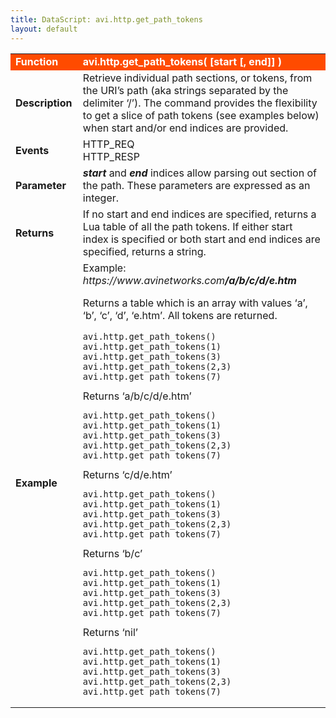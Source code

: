 ```yaml
---
title: DataScript: avi.http.get_path_tokens
layout: default
---
```

<table class="table table-hover"> 
 <tbody> 
  <tr bgcolor="ff4b00"> 
   <td width="100"><span style="color: white; font-size: medium;"><strong>Function</strong></span></td> 
   <td width="600"><span style="color: white;"><b>avi.http.get_path_tokens( [start [, end]] )</b></span></td> 
  </tr> 
  <tr> 
   <td width="100"><span style="font-size: medium;"><strong>Description</strong></span></td> 
   <td width="600">Retrieve individual path sections, or tokens, from the URI’s path (aka strings separated by the delimiter ‘/’). The command provides the flexibility to get a slice of path tokens (see examples below) when start and/or end indices are provided.</td> 
  </tr> 
  <tr> 
   <td width="100"><span style="font-size: medium;"><strong>Events</strong></span></td> 
   <td width="600">HTTP_REQ<br> HTTP_RESP</td> 
  </tr> 
  <tr> 
   <td width="100"><span style="font-size: medium;"><strong>Parameter</strong></span></td> 
   <td width="600"><strong><em>start</em> </strong>and <strong><em>end</em> </strong>indices allow parsing out section of the path. These parameters are expressed as an integer.</td> 
  </tr> 
  <tr> 
   <td width="100"><span style="font-size: medium;"><strong>Returns</strong></span></td> 
   <td width="600">If no start and end indices are specified, returns a Lua table of all the path tokens. If either start index is specified or both start and end indices are specified, returns a string.</td> 
  </tr> 
  <tr> 
   <td width="100"><span style="font-size: medium;"><strong>Example</strong></span></td> 
   <td width="600">Example: <em>https://www.avinetworks.com<strong>/a/b/c/d/e.htm</strong></em><p></p> <p>Returns a table which is an array with values ‘a’, ‘b’, ‘c’, ‘d’, ‘e.htm’. All tokens are returned.<br> 
     <!-- Crayon Syntax Highlighter v2.7.1 --> </p><pre><code class="language-lua">avi.http.get_path_tokens() avi.http.get_path_tokens(1) avi.http.get_path_tokens(3) avi.http.get_path_tokens(2,3) avi.http.get_path_tokens(7)</code></pre> 
    <!-- [Format Time: 0.0006 seconds] --> Returns ‘a/b/c/d/e.htm’<br> 
    <!-- Crayon Syntax Highlighter v2.7.1 --> <pre><code class="language-lua">avi.http.get_path_tokens() avi.http.get_path_tokens(1) avi.http.get_path_tokens(3) avi.http.get_path_tokens(2,3) avi.http.get_path_tokens(7)</code></pre> 
    <!-- [Format Time: 0.0007 seconds] --> Returns ‘c/d/e.htm’<br> 
    <!-- Crayon Syntax Highlighter v2.7.1 --> <pre><code class="language-lua">avi.http.get_path_tokens() avi.http.get_path_tokens(1) avi.http.get_path_tokens(3) avi.http.get_path_tokens(2,3) avi.http.get_path_tokens(7)</code></pre> 
    <!-- [Format Time: 0.0008 seconds] --> Returns ‘b/c’<br> 
    <!-- Crayon Syntax Highlighter v2.7.1 --> <pre><code class="language-lua">avi.http.get_path_tokens() avi.http.get_path_tokens(1) avi.http.get_path_tokens(3) avi.http.get_path_tokens(2,3) avi.http.get_path_tokens(7)</code></pre> 
    <!-- [Format Time: 0.0007 seconds] --> Returns ‘nil’<br> 
    <!-- Crayon Syntax Highlighter v2.7.1 --> <pre><code class="language-lua">avi.http.get_path_tokens() avi.http.get_path_tokens(1) avi.http.get_path_tokens(3) avi.http.get_path_tokens(2,3) avi.http.get_path_tokens(7)</code></pre> 
    <!-- [Format Time: 0.0006 seconds] --> </td> 
  </tr> 
 </tbody> 
</table>